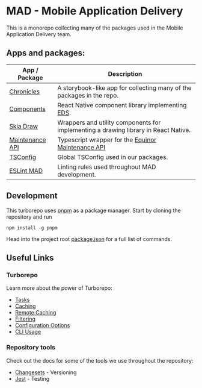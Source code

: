# MAD - Mobile Application Delivery

This is a monorepo collecting many of the packages used in the Mobile Application Delivery team.

## Apps and packages:

| App / Package                                      | Description                                                                                               |
| -------------------------------------------------- | --------------------------------------------------------------------------------------------------------- |
| [Chronicles](./apps/chronicles/)                   | A storybook-like app for collecting many of the packages in the repo.                                     |
| [Components](./packages/components)                | React Native component library implementing [EDS](https://loop.equinor.com/en/stories/eds-design-system). |
| [Skia Draw](./packages/skia-draw)                  | Wrappers and utility components for implementing a drawing library in React Native.                       |
| [Maintenance API](./packages/api/maintenance-api/) | Typescript wrapper for the [Equinor Maintenance API](https://equinor.github.io/maintenance-api-docs/)     |
| [TSConfig](./packages/api/tsconfig)                | Global TSConfig used in our packages.                                                                     |
| [ESLint MAD](./packages/eslint-config-mad-custom)  | Linting rules used throughout MAD development.                                                            |

## Development

This turborepo uses [pnpm](https://pnpm.io) as a package manager. Start by cloning the repository and run
```
npm install -g pnpm
```

Head into the project root [package.json](./package.json) for a full list of commands.

## Useful Links
### Turborepo
Learn more about the power of Turborepo:

-   [Tasks](https://turbo.build/repo/docs/core-concepts/monorepos/running-tasks)
-   [Caching](https://turbo.build/repo/docs/core-concepts/caching)
-   [Remote Caching](https://turbo.build/repo/docs/core-concepts/remote-caching)
-   [Filtering](https://turbo.build/repo/docs/core-concepts/monorepos/filtering)
-   [Configuration Options](https://turbo.build/repo/docs/reference/configuration)
-   [CLI Usage](https://turbo.build/repo/docs/reference/command-line-reference)

### Repository tools
Check out the docs for some of the tools we use throughout the repository:
- [Changesets](https://github.com/changesets/changesets) - Versioning 
- [Jest](https://jestjs.io) - Testing
